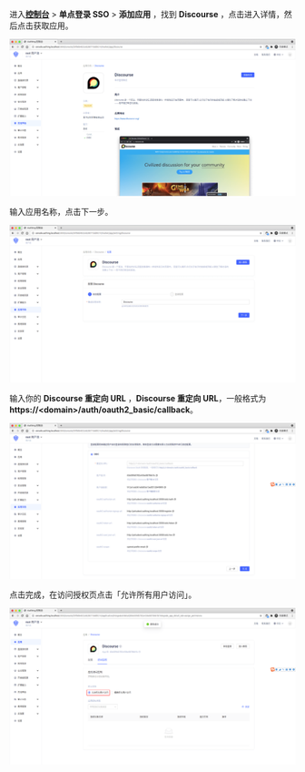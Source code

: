 <IntegrationDetailCard :title="`在 ${$localeConfig.brandName} 中创建应用`">

进入[**控制台**](https://console.authing.cn) > **单点登录 SSO** > **添加应用** ，找到 **Discourse** ，点击进入详情，然后点击获取应用。

<img src="../../images/integration/discourse/1-1.png" class="md-img-padding" />

输入应用名称，点击下一步。

<img src="../../images/integration/discourse/1-2.png" class="md-img-padding" />

输入你的 **Discourse 重定向 URL** ，**Discourse 重定向 URL**，一般格式为 **https://\<domain\>/auth/oauth2_basic/callback**。

<img src="../../images/integration/discourse/1-3.png" class="md-img-padding" />

点击完成，在访问授权页点击「允许所有用户访问」。

<img src="../../images/integration/discourse/1-4.png" class="md-img-padding" />

</IntegrationDetailCard>

